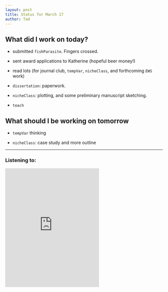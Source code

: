 ```yaml
---
layout: post
title: Status for March 17
author: Tad
---
```


## What did I work on today?

* submitted `fishParasite`. Fingers crossed.

* sent award applications to Katherine (hopeful beer money!)

* read lots (for journal club, `tempVar`, `nicheClass`, and forthcoming `EWS` work)

* `dissertation`: paperwork.  

* `nicheClass`: plotting, and some preliminary manuscript sketching.

* `teach`

## What should I be working on tomorrow

* `tempVar` thinking

* `nicheClass`: case study and more outline




---

### Listening to:
<iframe src="https://embed.spotify.com/?uri=spotify%3Atrack%3A6w5K7egsMm2xbHRNmBsUAZ" width="300" height="380" frameborder="0" allowtransparency="true"></iframe>
 <i class='fa fa-code' style='color:pink'></i>
